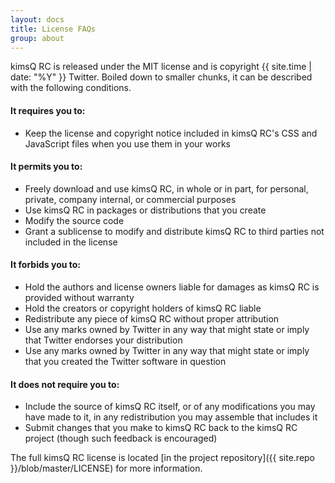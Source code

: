 ```yaml
---
layout: docs
title: License FAQs
group: about
---
```


kimsQ RC is released under the MIT license and is copyright {{ site.time | date: "%Y" }} Twitter. Boiled down to smaller chunks, it can be described with the following conditions.

#### It requires you to:

* Keep the license and copyright notice included in kimsQ RC's CSS and JavaScript files when you use them in your works

#### It permits you to:

- Freely download and use kimsQ RC, in whole or in part, for personal, private, company internal, or commercial purposes
- Use kimsQ RC in packages or distributions that you create
- Modify the source code
- Grant a sublicense to modify and distribute kimsQ RC to third parties not included in the license

#### It forbids you to:

- Hold the authors and license owners liable for damages as kimsQ RC is provided without warranty
- Hold the creators or copyright holders of kimsQ RC liable
- Redistribute any piece of kimsQ RC without proper attribution
- Use any marks owned by Twitter in any way that might state or imply that Twitter endorses your distribution
- Use any marks owned by Twitter in any way that might state or imply that you created the Twitter software in question

#### It does not require you to:

- Include the source of kimsQ RC itself, or of any modifications you may have made to it, in any redistribution you may assemble that includes it
- Submit changes that you make to kimsQ RC back to the kimsQ RC project (though such feedback is encouraged)

The full kimsQ RC license is located [in the project repository]({{ site.repo }}/blob/master/LICENSE) for more information.
